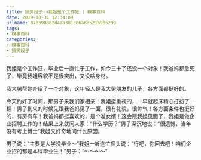 ```yaml
---
title: 搞笑段子->我姐是个工作狂 | 糗事百科
date: 2019-10-31 12:34:09
urlname: 070b98862d4aa381c06a605216965299
tags: 
- 糗事百科
categories:
- 糗事百科
- 搞笑段子
---
```

我姐是个工作狂，毕业后一直忙于工作，如今三十了还没一个对象！我爸妈都急死了，毕竟我姐容貌不是很突出，又没啥身材。

我大舅帮她介绍了一个对象，这年轻人是我大舅朋友的儿子，各方面都挺好的。

今天约好了时间，那男子来我们家相亲！我姐挺重视的，一早就起床精心打扮了一翻！男子到来的时候先跟我爸妈见了一面，很有礼貌，很帅气！各方面条件也挺好的，有房有车！我爸妈都挺喜欢的，是个准女婿！这会跟我姐见面了，我姐是做企业招聘工作的！结果上来就问人家：“什么学历？”男子深沉地说：“很遗憾，当年没有考上博士”我姐又好奇地问什么原因。

男子说：“主要是大学没毕业～”我姐一听连忙摇头说：“行吧，你回去吧！咱们企业招的都是本科毕业生！”男子：“～～～～”


